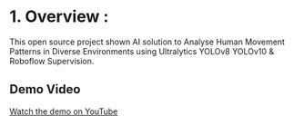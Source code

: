 # 1. Overview :
This open source project shown AI solution to Analyse Human Movement Patterns in Diverse Environments using Ultralytics YOLOv8 YOLOv10 & Roboflow Supervision.


## Demo Video

[Watch the demo on YouTube]([https://www.youtube.com/watch?v=your-video-id](https://youtu.be/MIySQxoY9VA))
